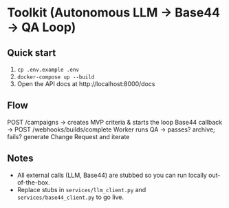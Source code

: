 # Toolkit (Autonomous LLM → Base44 → QA Loop)

## Quick start
1) `cp .env.example .env`
2) `docker-compose up --build`
3) Open the API docs at http://localhost:8000/docs

## Flow
POST /campaigns  -> creates MVP criteria & starts the loop
Base44 callback  -> POST /webhooks/builds/complete
Worker runs QA   -> passes? archive; fails? generate Change Request and iterate

## Notes
- All external calls (LLM, Base44) are stubbed so you can run locally out-of-the-box.
- Replace stubs in `services/llm_client.py` and `services/base44_client.py` to go live.
